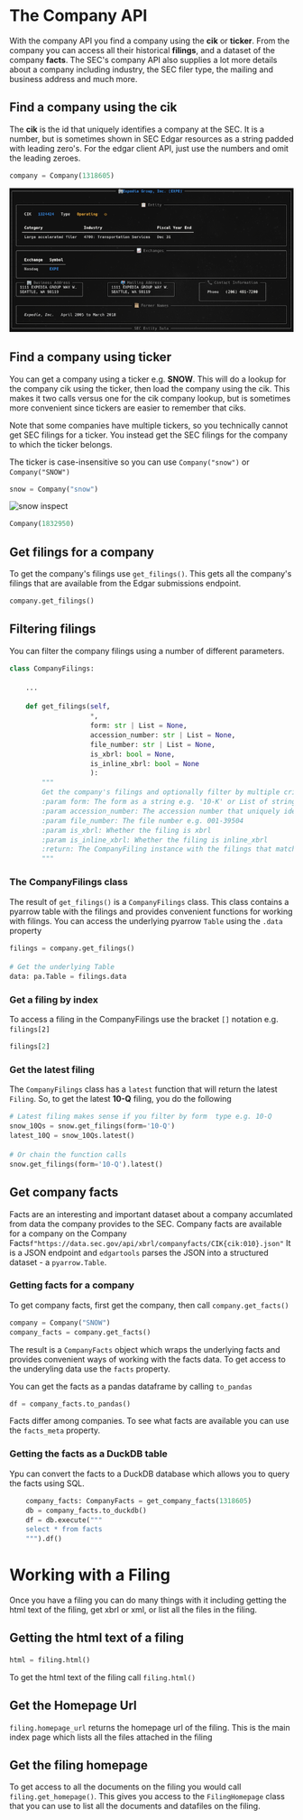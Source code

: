 # The Company API

With the company API you find a company using the **cik** or **ticker**. 
From the company you can access all their historical **filings**,
and a dataset of the company **facts**.
The SEC's company API also supplies a lot more details about a company including industry, the SEC filer type,
the mailing and business address and much more.

## Find a company using the cik
The **cik** is the id that uniquely identifies a company at the SEC.
It is a number, but is sometimes shown in SEC Edgar resources as a string padded with leading zero's.
For the edgar client API, just use the numbers and omit the leading zeroes.

```python
company = Company(1318605)
```
![expe](https://raw.githubusercontent.com/dgunning/edgartools/main/images/expe.png)



## Find a company using ticker

You can get a company using a ticker e.g. **SNOW**. This will do a lookup for the company cik using the ticker, then load the company using the cik.
This makes it two calls versus one for the cik company lookup, but is sometimes more convenient since tickers are easier to remember that ciks.

Note that some companies have multiple tickers, so you technically cannot get SEC filings for a ticker.
You instead get the SEC filings for the company to which the ticker belongs.

The ticker is case-insensitive so you can use `Company("snow")`
or `Company("SNOW")`
```python
snow = Company("snow")
```

![snow inspect](https://raw.githubusercontent.com/dgunning/edgartools/main/images/snow.jpg)



```python
Company(1832950)
```

## Get filings for a company
To get the company's filings use `get_filings()`. This gets all the company's filings that are available from the Edgar submissions endpoint.

```python
company.get_filings()
```
## Filtering filings
You can filter the company filings using a number of different parameters.

```python
class CompanyFilings:
    
    ...
    
    def get_filings(self,
                    *,
                    form: str | List = None,
                    accession_number: str | List = None,
                    file_number: str | List = None,
                    is_xbrl: bool = None,
                    is_inline_xbrl: bool = None
                    ):
        """
        Get the company's filings and optionally filter by multiple criteria
        :param form: The form as a string e.g. '10-K' or List of strings ['10-Q', '10-K']
        :param accession_number: The accession number that uniquely identifies an SEC filing e.g. 0001640147-22-000100
        :param file_number: The file number e.g. 001-39504
        :param is_xbrl: Whether the filing is xbrl
        :param is_inline_xbrl: Whether the filing is inline_xbrl
        :return: The CompanyFiling instance with the filings that match the filters
        """
```


### The CompanyFilings class
The result of `get_filings()` is a `CompanyFilings` class. This class contains a pyarrow table with the filings
and provides convenient functions for working with filings.
You can access the underlying pyarrow `Table` using the `.data` property

```python
filings = company.get_filings()

# Get the underlying Table
data: pa.Table = filings.data
```

### Get a filing by index
To access a filing in the CompanyFilings use the bracket `[]` notation e.g. `filings[2]`
```python
filings[2]
```

### Get the latest filing

The `CompanyFilings` class has a `latest` function that will return the latest `Filing`. 
So, to get the latest **10-Q** filing, you do the following
```python
# Latest filing makes sense if you filter by form  type e.g. 10-Q
snow_10Qs = snow.get_filings(form='10-Q')
latest_10Q = snow_10Qs.latest()

# Or chain the function calls
snow.get_filings(form='10-Q').latest()
```


## Get company facts

Facts are an interesting and important dataset about a company accumlated from data the company provides to the SEC.
Company facts are available for a company on the Company Facts`f"https://data.sec.gov/api/xbrl/companyfacts/CIK{cik:010}.json"`
It is a JSON endpoint and `edgartools` parses the JSON into a structured dataset - a `pyarrow.Table`.

### Getting facts for a company
To get company facts, first get the company, then call `company.get_facts()`
```python
company = Company("SNOW")
company_facts = company.get_facts()
```
The result is a `CompanyFacts` object which wraps the underlying facts and provides convenient ways of working
with the facts data. To get access to the underyling data use the `facts` property.

You can get the facts as a pandas dataframe by calling `to_pandas`

```python
df = company_facts.to_pandas()
```

Facts differ among companies. To see what facts are available you can use the `facts_meta` property.

### Getting the facts as a DuckDB table
Ypu can convert the facts to a DuckDB database which allows you to query the facts using SQL.

```python
    company_facts: CompanyFacts = get_company_facts(1318605)
    db = company_facts.to_duckdb()
    df = db.execute("""
    select * from facts
    """).df()
```



# Working with a Filing

Once you have a filing you can do many things with it including getting the html text of the filing, get xbrl or xml, or list all the files in the filing.

## Getting the html text of a filing

```python
html = filing.html()
```


To get the html text of the filing call `filing.html()`

## Get the Homepage Url

`filing.homepage_url` returns the homepage url of the filing. This is the main index page which lists
all the files attached in the filing

## Get the filing homepage

To get access to all the documents on the filing you would call `filing.get_homepage()`.
This gives you access to the `FilingHomepage` class that you can use to list all the documents
and datafiles on the filing.
